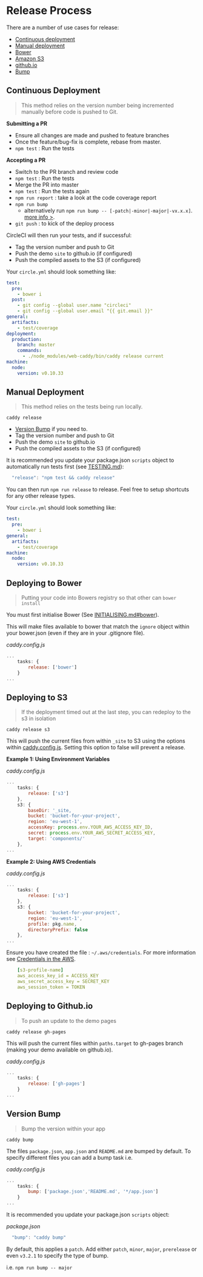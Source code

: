 # Release Process

There are a number of use cases for release:

 * [Continuous deployment](#continuous-deployment)
 * [Manual deployment](#manual-deployment)
 * [Bower](#deploying-to-bower)
 * [Amazon S3](#deploying-to-amazon-s3)
 * [github.io](#deploying-to-github.io)
 * [Bump](#bump-the-version)

## Continuous Deployment

> This method relies on the version number being incremented manually before code is pushed to Git.

**Submitting a PR**
 * Ensure all changes are made and pushed to feature branches
 * Once the feature/bug-fix is complete, rebase from master.
 * `npm test` : Run the tests

**Accepting a PR**
 * Switch to the PR branch and review code
 * `npm test` : Run the tests
 * Merge the PR into master
 * `npm test` : Run the tests again
 * `npm run report` :  take a look at the code coverage report
 * `npm run bump`
   * alternatively run `npm run bump -- [-patch|-minor|-major|-vx.x.x]`. [more info >](#bump-the-version).
 * `git push` : to kick of the deploy process

CircleCI will then run your tests, and if successful:
 * Tag the version number and push to Git
 * Push the demo `site` to github.io (if configured)
 * Push the compiled assets to the S3 (if configured)

Your `circle.yml` should look something like:

```yml
test:
  pre:
    - bower i
  post:
    - git config --global user.name "circleci"
    - git config --global user.email "{{ git.email }}"
general:
  artifacts:
    - test/coverage
deployment:
  production:
    branch: master
    commands:
      - ./node_modules/web-caddy/bin/caddy release current
machine:
  node:
    version: v0.10.33
```

## Manual Deployment

> This method relies on the tests being run locally.

`caddy release`

   * [Version Bump](#version-bump) if you need to.
   * Tag the version number and push to Git
   * Push the demo `site` to github.io
   * Push the compiled assets to the S3 (if configured)

It is recommended you update your package.json `scripts` object to automatically run tests first (see [TESTING.md](TESTING.md)):

```javascript
  "release": "npm test && caddy release"
```

You can then run `npm run release` to release. Feel free to setup shortcuts for any other release types.

Your `circle.yml` should look something like:

```yml
test:
  pre:
    - bower i
general:
  artifacts:
    - test/coverage
machine:
  node:
    version: v0.10.33
```

## Deploying to Bower

> Putting your code into Bowers registry so that other can `bower install`

You must first initialise Bower (See [INITIALISING.md#bower](INITIALISING.md#bower)).

This will make files available to bower that match the `ignore` object within your bower.json (even if they are in your .gitignore file).

*caddy.config.js*
```javascript
...
    tasks: {
        release: ['bower']
    }
...
```

## Deploying to S3

> If the deployment timed out at the last step, you can redeploy to the s3 in isolation

`caddy release s3`

This will push the current files from within `_site` to S3 using the options within [caddy.config.js](boilerplate/caddy.config.js).
Setting this option to false will prevent a release.

**Example 1: Using Environment Variables**

*caddy.config.js*
```javascript
...
    tasks: {
        release: ['s3']
    },
    s3: {
        baseDir: '_site,
        bucket: 'bucket-for-your-project',
        region: 'eu-west-1',
        accessKey: process.env.YOUR_AWS_ACCESS_KEY_ID,
        secret: process.env.YOUR_AWS_SECRET_ACCESS_KEY,
        target: 'components/'
    },
...
```

**Example 2: Using AWS Credentials**

*caddy.config.js*
```javascript
...
    tasks: {
        release: ['s3']
    },
    s3: {
        bucket: 'bucket-for-your-project',
        region: 'eu-west-1',
        profile: pkg.name,
        directoryPrefix: false
    },
...
```
Ensure you have created the file : `~/.aws/credentials`. For more information see [Credentials in the AWS](http://blogs.aws.amazon.com/security/post/Tx3D6U6WSFGOK2H/A-New-and-Standardized-Way-to-Manage-Credentials-in-the-AWS-SDKs#).

```yml
    [s3-profile-name]
    aws_access_key_id = ACCESS_KEY
    aws_secret_access_key = SECRET_KEY
    aws_session_token = TOKEN
```

## Deploying to Github.io

> To push an update to the demo pages

`caddy release gh-pages`

This will push the current files within `paths.target` to gh-pages branch (making your demo available on github.io).

*caddy.config.js*
```javascript
...
    tasks: {
        release: ['gh-pages']
    }
...
```

## Version Bump

> Bump the version within your app

`caddy bump`

The files `package.json`, `app.json` and `README.md` are bumped by default. To specify different files you can add a bump task i.e.

*caddy.config.js*
```javascript
...
    tasks: {
        bump: ['package.json','README.md', '*/app.json']
    }
...
```

It is recommended you update your package.json `scripts` object:

*package.json*
```javascript
  "bump": "caddy bump"
```

By default, this applies a  `patch`.  Add either `patch`, `minor`, `major`, `prerelease` or even `v3.2.1` to specify the type of bump.

i.e. `npm run bump -- major`
